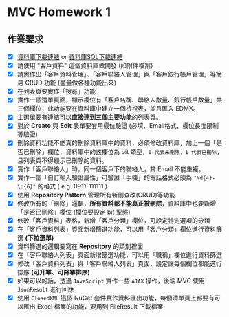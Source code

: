 ﻿# MVC Homework 1

## 作業要求
* [x] [資料庫下載連結](https://drive.google.com/open?id=0B9TSNtgzYzPTSGR5TEc4TjcwZmM) or [資料庫SQL下載連結](https://drive.google.com/open?id=1AX0x00BUM3N47mY8fLoaL47QPI_ERbKl)
* [x] 請使用 "客戶資料" 這個資料庫做開發 (如附件檔案)
* [x] 請實作出「客戶資料管理」、「客戶聯絡人管理」與「客戶銀行帳戶管理」等簡易 CRUD 功能 (盡量做各種功能出來)
* [x] 在列表頁要實作「搜尋」功能
* [x] 實作一個清單頁面，顯示欄位有「客戶名稱、聯絡人數量、銀行帳戶數量」共三個欄位，此功能要在資料庫中建立一個檢視表，並且匯入 EDMX。
* [x] 主選單要有連結可以**直接連到三個主要功能**的列表頁。
* [x] 對於 **Create** 與 **Edit** 表單要套用欄位驗證 (必填、Email格式、欄位長度限制等驗證)
* [x] 刪除資料功能不能真的刪除資料庫中的資料，必須修改資料庫，加上一個「是否已刪除」欄位，資料庫中的該欄位為 bit 類型，`0 代表未刪除，1 代表已刪除`，且列表頁不得顯示已刪除的資料。
* [x] 實作「客戶聯絡人」時，同一個客戶下的聯絡人，其 Email 不能重複。
* [x] 實作一個「自訂輸入驗證屬性」可驗證「手機」的電話格式必須為 `"\d{4}-\d{6}"` 的格式 ( e.g. 0911-111111 )
* [x] 使用 **Repository Pattern** 管理所有新刪查改(CRUD)等功能
* [x] 修改所有的「刪除」邏輯，**所有資料都不能真正被刪除**，資料庫中也要新增「是否已刪除」欄位 (欄位要設定 bit 型態)
* [x] 修改「客戶資料」表格，新增「客戶分類」欄位，可設定特定選項的分類
* [x] 在「客戶資料列表」頁面新增篩選功能，可以用「客戶分類」欄位進行資料篩選 **(下拉選單)**
* [x] 資料篩選的邏輯要寫在 **Repository** 的類別裡面
* [x] 在「客戶聯絡人列表」頁面新增篩選功能，可以用「職稱」欄位進行資料篩選
* [x] 修改「客戶資料列表」與「客戶聯絡人列表」頁面，設定讓每個欄位都能進行排序 **(可升冪、可降冪排序)**
* [x] 如果可以的話，透過 `JavaScript` 實作一些 `AJAX` 操作，後端 MVC 使用 `JsonResult` 進行回應
* [x] 使用 `ClosedXML` 這個 NuGet 套件實作資料匯出功能，每個清單頁上都要有可以匯出 Excel 檔案的功能，要用到 FileResult 下載檔案